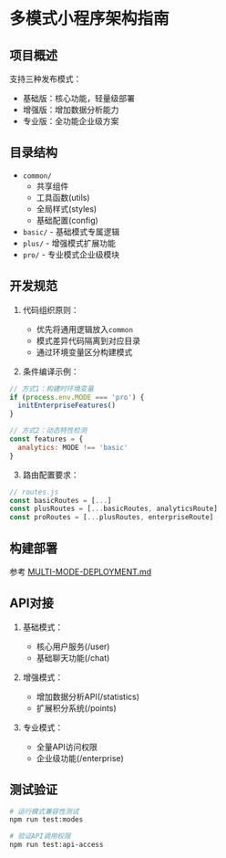 # 多模式小程序架构指南

## 项目概述
支持三种发布模式：
- 基础版：核心功能，轻量级部署
- 增强版：增加数据分析能力  
- 专业版：全功能企业级方案

## 目录结构
- `common/` 
  - 共享组件
  - 工具函数(utils)
  - 全局样式(styles)
  - 基础配置(config)
- `basic/` - 基础模式专属逻辑
- `plus/` - 增强模式扩展功能  
- `pro/` - 专业模式企业级模块

## 开发规范
1. 代码组织原则：
   - 优先将通用逻辑放入`common`
   - 模式差异代码隔离到对应目录
   - 通过环境变量区分构建模式

2. 条件编译示例：
```javascript
// 方式1：构建时环境变量
if (process.env.MODE === 'pro') {
  initEnterpriseFeatures() 
}

// 方式2：动态特性检测
const features = {
  analytics: MODE !== 'basic'
}
```

3. 路由配置要求：
```javascript
// routes.js
const basicRoutes = [...]
const plusRoutes = [...basicRoutes, analyticsRoute]
const proRoutes = [...plusRoutes, enterpriseRoute]
```

## 构建部署
参考 [MULTI-MODE-DEPLOYMENT.md](./MULTI-MODE-DEPLOYMENT.md)

## API对接
1. 基础模式：
   - 核心用户服务(/user)
   - 基础聊天功能(/chat)

2. 增强模式：
   - 增加数据分析API(/statistics)
   - 扩展积分系统(/points)

3. 专业模式：
   - 全量API访问权限
   - 企业级功能(/enterprise)

## 测试验证
```bash
# 运行模式兼容性测试
npm run test:modes

# 验证API调用权限
npm run test:api-access
```
